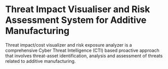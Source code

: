 # Threat Impact Visualiser and Risk Assessment System for Additive Manufacturing
Threat impact/cost visualizer and risk exposure analyzer is a comprehensive Cyber Threat Intelligence (CTI) based proactive approach that involves threat-asset identification, analysis and assessment of threats related to additive manufacturing.
